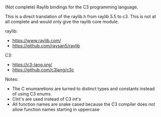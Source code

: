 (Not complete) Raylib bindings for the C3 programming language.

This is a direct translation of the raylib.h from raylib 5.5 to c3. This is not at all complete and
would only give the raylib core module.

raylib:
- https://www.raylib.com/
- https://github.com/raysan5/raylib


C3:
- https://c3-lang.org/
- https://github.com/c3lang/c3c

Notes:
- The C enumaretions are turned to distinct types and constants instead of using C3 enums.
- CInt's are used instead of C3 int's
- All function names are snake cased because the C3 compiler does not allow function names starting in uppercase
